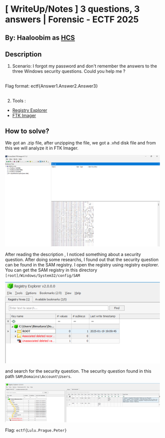 # [ WriteUp/Notes ] 3 questions, 3 answers  | Forensic - ECTF 2025 

## By: Haaloobim as [HCS](https://ctftime.org/team/70159)

## Description 
1. Scenario: 
I forgot my password and don't remember the answers to the three Windows security questions. Could you help me ?
<br/>
Flag format: ectf{Answer1.Answer2.Answer3}<br /><br />

2. Tools :
- [Registry Explorer](https://ericzimmerman.github.io/)
- [FTK Imager](https://accessdata-ftk-imager.software.informer.com/3.1/)

## How to solve? 

 We got an .zip file, after unzipping the file, we got a .vhd disk file and from this we will analyze it in FTK Imager. 

![](./src/ftk.png)

After reading the description , I noticed something about a security question. After doing some researchs, I found out that the security question can be found in the SAM registry.  I open the registry using registry explorer. You can get the SAM registry in this directory `[root]/Windows/System32/config/SAM`

![](./src/reg.png)

and search for the security question. The security question found in this path `SAM\Domains\Account\Users`. 

![](./src/secQuestion.png)

Flag: `ectf{Lulu.Prague.Peter}`
